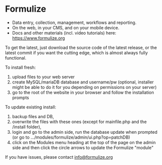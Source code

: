 Formulize
=========

* Data entry, collection, management, workflows and reporting.
* On the web, in your CMS, and on your mobile device.
* Docs and other materials (incl. video tutorials) here: https://www.formulize.org

To get the latest, just download the source code of the latest release, or the latest commit if you want the cutting edge, which is almost always fully functional.

To install fresh:
1) upload files to your web server
2) create MySQL/mariaDB database and username/pw (optional, installer might be able to do it for you depending on permissions on your server)
3) go to the root of the website in your browser and follow the installation prompts

To update existing install:
1) backup files and DB, 
2) overwrite the files with these ones (except for mainfile.php and the /install folder), 
3) login and go to the admin side, run the database update when prompted (or go to .../modules/formulize/admin/ui.php?op=patchDB)
4) click on the Modules menu heading at the top of the page on the admin side and then click the circle arrows to update the Formulize "module"

If you have issues, please contact info@formulize.org
